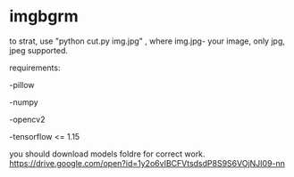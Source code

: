 # imgbgrm

to strat, use  "python cut.py img.jpg" , where img.jpg- your image, only jpg, jpeg supported.

requirements:

-pillow

-numpy

-opencv2

-tensorflow <= 1.15


you should download models foldre for correct work. https://drive.google.com/open?id=1y2o6vIBCFVtsdsdP8S9S6VOjNJI09-nn
